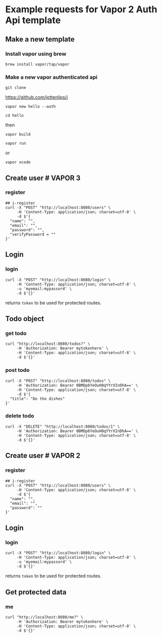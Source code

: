# Example requests for Vapor 2 Auth Api template
## Make a new template
### Install vapor using brew

```
brew install vapor/tap/vapor
```

### Make a new vapor authenticated api

`git clone` 

https://github.com/jottenlips/i

```
vapor new hello --auth
```
```
cd hello
```

then

```
vapor build
```
```
vapor run
``` 
or
```
vapor xcode
```

## Create user # VAPOR 3

### register

```
## i-register
curl -X "POST" "http://localhost:8080/users" \
     -H 'Content-Type: application/json; charset=utf-8' \
     -d $'{
  "name": "",
  "email": "",
  "password": "",
  "verifyPassword = ""
}'

```

## Login

### login

```
curl -X "POST" "http://localhost:8080/login" \
     -H 'Content-Type: application/json; charset=utf-8' \
     -u 'myemail:mypassord' \
     -d $'{}'
```

returns `token` to be used for protected routes.

## Todo object

### get todo

```
curl "http://localhost:8080/todos?" \
     -H 'Authorization: Bearer mytokenhere' \
     -H 'Content-Type: application/json; charset=utf-8' \
     -d $'{}'
```

### post todo

```
curl -X "POST" "http://localhost:8080/todos" \
     -H 'Authorization: Bearer 0BMDp6YeOuH0qYYrXInDhA==' \
     -H 'Content-Type: application/json; charset=utf-8' \
     -d $'{
  "title": "Do the dishes"
}'
```
### delete todo

```
curl -X "DELETE" "http://localhost:8080/todos/1" \
     -H 'Authorization: Bearer 0BMDp6YeOuH0qYYrXInDhA==' \
     -H 'Content-Type: application/json; charset=utf-8' \
     -d $'{}'
```


## Create user # VAPOR 2

### register

```
## i-register
curl -X "POST" "http://localhost:8080/users" \
     -H 'Content-Type: application/json; charset=utf-8' \
     -d $'{
  "name": "",
  "email": "",
  "password": ""
}'

```

## Login

### login

```
curl -X "POST" "http://localhost:8080/login" \
     -H 'Content-Type: application/json; charset=utf-8' \
     -u 'myemail:mypassord' \
     -d $'{}'
```

returns `token` to be used for protected routes.

## Get protected data

### me

```
curl "http://localhost:8080/me?" \
     -H 'Authorization: Bearer mytokenhere' \
     -H 'Content-Type: application/json; charset=utf-8' \
     -d $'{}'
```

